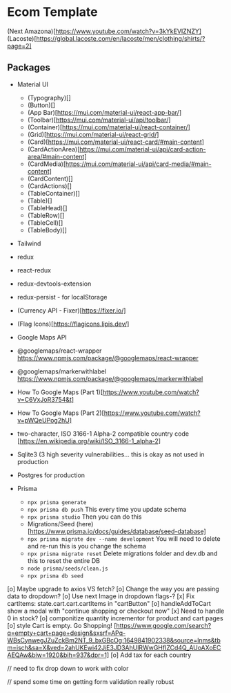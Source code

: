 # Ecom Template
(Next Amazona)[https://www.youtube.com/watch?v=3kYkEVIZNZY]
(Lacoste)[https://global.lacoste.com/en/lacoste/men/clothing/shirts/?page=2]

## Packages
- Material UI
  - (Typography)[]
  - (Button)[]
  - (App Bar)[https://mui.com/material-ui/react-app-bar/]
  - (Toolbar)[https://mui.com/material-ui/api/toolbar/]
  - (Container)[https://mui.com/material-ui/react-container/]
  - (Grid)[https://mui.com/material-ui/react-grid/]
  - (Card)[https://mui.com/material-ui/react-card/#main-content]
  - (CardActionArea)[https://mui.com/material-ui/api/card-action-area/#main-content]
  - (CardMedia)[https://mui.com/material-ui/api/card-media/#main-content]
  - (CardContent)[]
  - (CardActions)[]
  - (TableContainer)[]
  - (Table)[]
  - (TableHead)[]
  - (TableRow)[]
  - (TableCell)[]
  - (TableBody)[]

- Tailwind

- redux
- react-redux
- redux-devtools-extension
- redux-persist - for localStorage

- (Currency API - Fixer)[https://fixer.io/]
- (Flag Icons)[https://flagicons.lipis.dev/]

- Google Maps API
- @googlemaps/react-wrapper https://www.npmjs.com/package/@googlemaps/react-wrapper
- @googlemaps/markerwithlabel https://www.npmjs.com/package/@googlemaps/markerwithlabel
- How To Google Maps (Part 1)[https://www.youtube.com/watch?v=C6VxJoR3754&t]
- How To Google Maps (Part 2)[https://www.youtube.com/watch?v=pWQeUPog2hU]
- two-character, ISO 3166-1 Alpha-2 compatible country code [https://en.wikipedia.org/wiki/ISO_3166-1_alpha-2]

- Sqlite3 (3 high severity vulnerabilities... this is okay as not used in production
- Postgres for production
- Prisma
  - ``` npx prisma generate ``` 
  - ``` npx prisma db push ``` This every time you update schema
  - ``` npx prisma studio ``` Then you can do this
  - Migrations/Seed (here)[https://www.prisma.io/docs/guides/database/seed-database]
  - ``` npx prisma migrate dev --name development ``` You will need to delete and re-run this is you change the schema
  - ``` npx prisma migrate reset ``` Delete migrations folder and dev.db and this to reset the entire DB
  - ``` node prisma/seeds/clean.js ```
  - ``` npx prisma db seed ```


[o] Maybe upgrade to axios VS fetch?
[o] Change the way you are passing data to dropdown?
[o] Use next Image in dropdown flags-?
[x] Fix cartItems: state.cart.cart.cartItems in "cartButton"
[o] handleAddToCart show a modal with "continue shopping or checkout now"
[x] Need to handle 0 in stock?
[o] componitize quantity incrementor for product and cart pages
[o] style Cart is empty. Go Shopping! [https://www.google.com/search?q=empty+cart+page+design&sxsrf=APq-WBsCynwegJZuZckBm2NT_9_bxGBcOg:1649841902338&source=lnms&tbm=isch&sa=X&ved=2ahUKEwi42JiE3JD3AhUlRWwGHfIZCd4Q_AUoAXoECAEQAw&biw=1920&bih=937&dpr=1]
[o] Add tax for each country

// need to fix drop down to work with  color

// spend some time on getting form validation really robust
